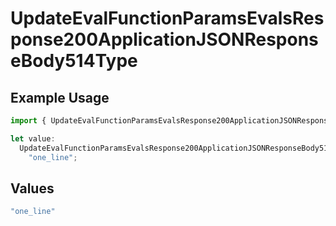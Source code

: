 # UpdateEvalFunctionParamsEvalsResponse200ApplicationJSONResponseBody514Type

## Example Usage

```typescript
import { UpdateEvalFunctionParamsEvalsResponse200ApplicationJSONResponseBody514Type } from "@orq-ai/node/models/operations";

let value:
  UpdateEvalFunctionParamsEvalsResponse200ApplicationJSONResponseBody514Type =
    "one_line";
```

## Values

```typescript
"one_line"
```
